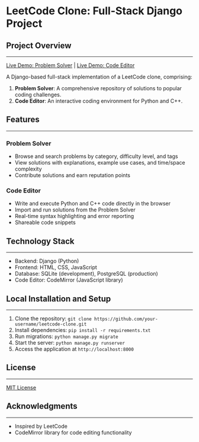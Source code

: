 # LeetCode Clone: Full-Stack Django Project

## Project Overview
---------------

[Live Demo: Problem Solver](https://mhm101.pythonanywhere.com/leetcode/) | [Live Demo: Code Editor](https://mhm101.pythonanywhere.com/coderun/)


A Django-based full-stack implementation of a LeetCode clone, comprising:


1. **Problem Solver**: A comprehensive repository of solutions to popular coding challenges.
2. **Code Editor**: An interactive coding environment for Python and C++.


## Features
------------

### Problem Solver

* Browse and search problems by category, difficulty level, and tags
* View solutions with explanations, example use cases, and time/space complexity
* Contribute solutions and earn reputation points

### Code Editor

* Write and execute Python and C++ code directly in the browser
* Import and run solutions from the Problem Solver
* Real-time syntax highlighting and error reporting
* Shareable code snippets


## Technology Stack
------------------

* Backend: Django (Python)
* Frontend: HTML, CSS, JavaScript
* Database: SQLite (development), PostgreSQL (production)
* Code Editor: CodeMirror (JavaScript library)


## Local Installation and Setup
------------------------------

1. Clone the repository: `git clone https://github.com/your-username/leetcode-clone.git`
2. Install dependencies: `pip install -r requirements.txt`
3. Run migrations: `python manage.py migrate`
4. Start the server: `python manage.py runserver`
5. Access the application at `http://localhost:8000`


## License
-------

[MIT License](LICENSE)


## Acknowledgments
--------------

* Inspired by LeetCode
* CodeMirror library for code editing functionality
